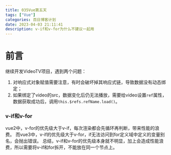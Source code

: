 ```yaml
---
title: 035Vue第五天
tags: ["Vue"]
categories: 百日博客计划
date: 2023-04-03 21:11:41
description: v-if和v-for为什么不建议一起用
---
```


# 前言

继续开发VideoTV项目，遇到两个问题：
1. 对响应式对象赋值需要注意，有时会破坏掉其响应式链，导致数据没有动态绑定；
2. 如果绑定了video的src，数据变化后仍无法播放，需要给video设置`ref`属性，数据获取成功后，调用`this.$refs.refName.load()`。

### v-if和v-for

vue2中，v-for的优先级大于v-if，每次渲染都会先循环再判断，带来性能的浪费。
而vue3中，v-if的优先级大于v-for，if无法访问到for定义域中定义的变量别名，会抛出错误。
总结，v-if和v-for的优先级本身就不明显，加上会造成性能浪费，所以需要将v-if和for拆开，不能放在同一个节点上。

